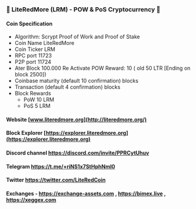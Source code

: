 ### 👋 LiteRedMore (LRM) - POW & PoS Cryptocurrency 👋
#### Coin Specification
* Algorithm: Scrypt Proof of Work and Proof of Stake
* Coin Name    LiteRedMore
* Coin Ticker  LRM
* RPC port	11723
* P2P port	11724
* Ater Block 100.000 Re Activate POW Reward: 10 ( old 50 LTR [Ending on block 2500])
* Coinbase maturity (default 10 confirmation) blocks
* Transaction (default 4 confirmation) blocks
* Block Rewards
	* PoW   10 LRM
	* PoS   5 LRM
#### Website [www.literedmore.org](http://literedmore.org/)
#### Block Explorer [https://explorer.literedmore.org](https://explorer.literedmore.org)
#### Discord channel https://discord.com/invite/PPRCytUhuv
#### Telegram https://t.me/+riNS1x7StHphNmI0
#### Twitter https://twitter.com/LiteRedCoin
#### Exchanges - https://exchange-assets.com , https://bimex.live , https://xeggex.com
